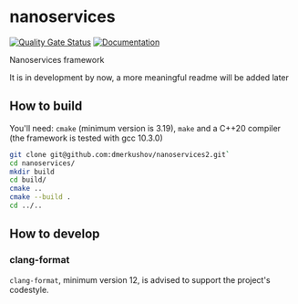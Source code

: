 # nanoservices

[![Quality Gate Status](https://sonarcloud.io/api/project_badges/measure?project=dmerkushov_nanoservices2&metric=alert_status)](https://sonarcloud.io/summary/new_code?id=dmerkushov_nanoservices2) [![Documentation](https://codedocs.xyz/dmerkushov/nanoservices2.svg)](https://codedocs.xyz/dmerkushov/nanoservices2/)

Nanoservices framework

It is in development by now, a more meaningful readme will be added later

## How to build

You'll need: `cmake` (minimum version is 3.19), `make` and a C++20 compiler (the framework is tested with gcc 10.3.0)

```bash
git clone git@github.com:dmerkushov/nanoservices2.git`
cd nanoservices/
mkdir build
cd build/
cmake ..
cmake --build .
cd ../..
```

## How to develop

### clang-format

`clang-format`, minimum version 12, is advised to support the project's codestyle.